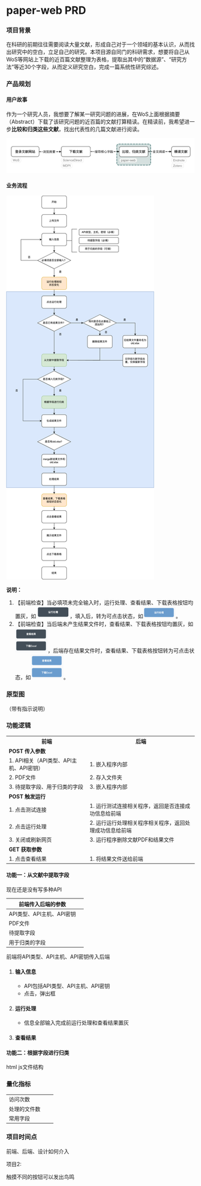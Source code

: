 # paper-web PRD

### 项目背景

在科研的前期往往需要阅读大量文献，形成自己对于一个领域的基本认识，从而找出研究中的空白，立足自己的研究。本项目源自同门的科研需求，想要将自己从WoS等网站上下载的近百篇文献整理为表格，提取出其中的“数据源”、“研究方法”等近30个字段，从而定义研究空白，完成一篇系统性研究综述。

### 产品规划

#### 用户故事

作为一个研究人员，我想要了解某一研究问题的进展，在WoS上面根据摘要（Abstract）下载了该研究问题的近百篇的文献打算精读。在精读前，我希望进一步**比较和归类这些文献**，找出代表性的几篇文献进行阅读。

![业务流程](./image/用户故事.png)

#### 业务流程

![业务流程](./image/流程图.png)

**说明：**

1. 【前端检查】当必填项未完全输入时，运行处理、查看结果、下载表格按钮均置灰，如<img src="./image/置灰按钮.png" alt="image" style="zoom:15%;" />，填入后，转为可点击状态，如<img src="./image/活跃按钮.png" alt="image" style="zoom:20%;" />。
2. 【前端检查】当后端未产生结果文件时，查看结果、下载表格按钮均置灰，如<img src="./image/置灰按钮2.png" alt="image" style="zoom:20%;" />，后端存在结果文件时，查看结果、下载表格按钮转为可点击状态，如<img src="./image/活跃按钮2.png" alt="image" style="zoom:20%;" />。

### 原型图

（带有指示说明）

### 功能逻辑

<table>
	<tr>
		<th>前端</th>
		<th>后端</th>
	<tr>
	<tr>
    <td colspan="2"><b>POST 传入参数</b></td>
	<tr>
  <tr>
		<td>1. API相关（API类型、API主机、API密钥）</td>
		<td>1. 嵌入程序内部</td>
	<tr>
  <tr>
		<td>2. PDF文件</td>
		<td>2. 存入文件夹</td>
	<tr>
   <tr>
		<td>3. 待提取字段、用于归类的字段</td>
		<td>3. 嵌入程序内部</td>
	<tr>
    <tr>
    <td colspan="2"><b>POST 触发运行</b></td>
	<tr>
  <tr>
		<td>1. 点击测试连接</td>
		<td>1. 运行测试连接相关程序，返回是否连接成功信息给前端</td>
	<tr>
  <tr>
		<td>2. 点击运行处理</td>
		<td>2. 运行运行处理相关程序相关程序，返回处理成功信息给前端</td>
	<tr>
  <tr>
		<td>3. 关闭或刷新网页</td>
		<td>3. 运行程序删除文献PDF和结果文件</td>
	<tr>
  <tr>
    <td colspan="2"><b>GET 获取参数</b></td>
	<tr>
  <tr>
		<td>1. 点击查看结果</td>
		<td>1. 将结果文件送给前端</td>
	<tr>
</table>

#### 功能一：从文献中提取字段

现在还是没有写多种API

| 前端传入后端的参数        |      |
| ------------------------- | ---- |
| API类型、API主机、API密钥 |      |
| PDF文件                   |      |
| 待提取字段                |      |
| 用于归类的字段            |      |

前端将API类型、API主机、API密钥传入后端

1. #### 输入信息

   - API包括API类型、API主机、API密钥
   - 点击，弹出框

2. #### 运行处理

   - 信息全部输入完成前运行处理和查看结果置灰

3. #### 查看结果



#### 功能二：根据字段进行归类



html js文件结构



### 量化指标

|              |      |      |
| ------------ | ---- | ---- |
| 访问次数     |      |      |
| 处理的文件数 |      |      |
| 常用字段     |      |      |



### 项目时间点

前端、后端、设计如何介入





项目2:

触摸不同的按钮可以发出鸟鸣

